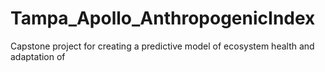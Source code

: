 # Tampa_Apollo_AnthropogenicIndex
Capstone project for creating a predictive model of ecosystem health and adaptation of 
